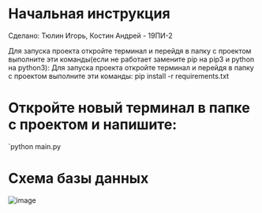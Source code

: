 # Начальная инструкция 
Сделано:
Тюлин Игорь, Костин Андрей - 19ПИ-2

Для запуска проекта откройте терминал и перейдя в папку с проектом выполните эти команды(если не работает замените pip на pip3 и python на python3): Для запуска проекта откройте терминал и перейдя в папку с проектом выполните эти команды: pip install -r requirements.txt

# Откройте новый терминал в папке с проектом и напишите:
`python main.py

# Схема базы данных
![image](https://user-images.githubusercontent.com/57899934/121786283-91348200-cbc7-11eb-902a-754b98228236.png)
